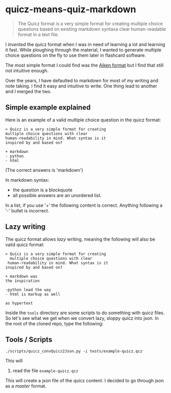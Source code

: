 # quicz-means-quiz-markdown

> The Quicz format is a very simple format for creating multiple choice questions based on existing markdown syntaxa clear human-readable format in a text file.

I *invented* the quicz format when I was in need of learning a lot and learning it fast.
While ploughing through the material, I wanted to generate
multiple choice questions on the fly to use them later in flashcard software.

The most simple format I could find was the [Aiken format](https://docs.moodle.org/400/en/Aiken_format)
but I find that still not intuitive enough.

Over the years, I have defaulted to markdown for most of my writing and note taking.
I find it easy and intuitive to write.
One thing lead to another and I merged the two.

## Simple example explained

Here is an example of a valid multiple choice question in the quicz format:

~~~
> Quicz is a very simple format for creating 
multiple choice questions with clear 
human-readability in mind. What syntax is it 
inspired by and based on?

+ markdown
- python
- html 
~~~

(The correct answers is 'markdown')

In markdown syntax:

- the question is a blockquote
- all possible answers are an unordered list.

In a list, if you use '+' the following content is correct.
Anything following a '-' bullet is incorrect.

## Lazy writing

The quicz format allows *lazy* writing, meaning the following will also be valid quicz format:

~~~
> Quicz is a very simple format for creating 
  multiple choice questions with clear 
 human-readability in mind. What syntax is it 
inspired by and based on?

+ markdown was
the inspiration

-python lead the way
- html is markup as well 

as hypertext
~~~

Inside the `tools` directory are some scripts to do something with quicz files.
So let's see what we get when we convert lazy, sloppy quicz into json.
In the root of the cloned repo, type the following:

## Tools / Scripts

~~~
./scripts/quicz_convQuicz2Json.py -i tests/example-quicz.qcz
~~~

This will

1. read the file `example-quicz.qcz`

This will create a json file of the quicz content. 
I decided to go through json as a *master* format.

